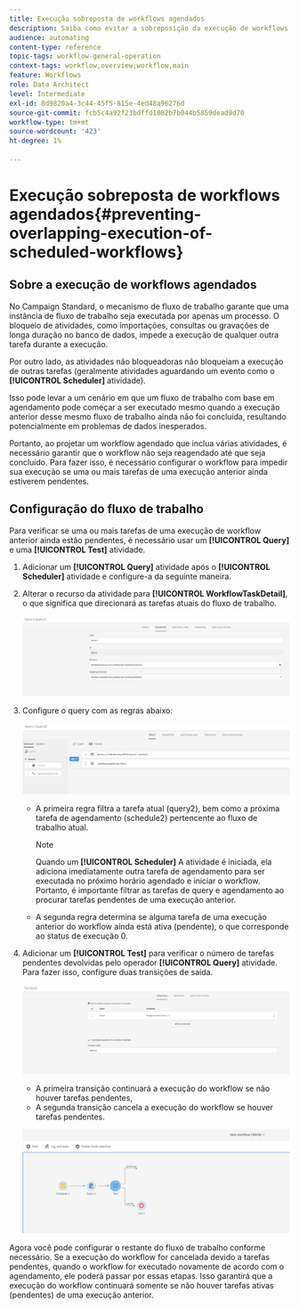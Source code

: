 ```yaml
---
title: Execução sobreposta de workflows agendados
description: Saiba como evitar a sobreposição da execução de workflows agendados.
audience: automating
content-type: reference
topic-tags: workflow-general-operation
context-tags: workflow,overview;workflow,main
feature: Workflows
role: Data Architect
level: Intermediate
exl-id: 8d9820a4-3c44-45f5-815e-4ed48a96276d
source-git-commit: fcb5c4a92f23bdffd1082b7b044b5859dead9d70
workflow-type: tm+mt
source-wordcount: '423'
ht-degree: 1%

---
```


# Execução sobreposta de workflows agendados{#preventing-overlapping-execution-of-scheduled-workflows}

## Sobre a execução de workflows agendados

No Campaign Standard, o mecanismo de fluxo de trabalho garante que uma instância de fluxo de trabalho seja executada por apenas um processo. O bloqueio de atividades, como importações, consultas ou gravações de longa duração no banco de dados, impede a execução de qualquer outra tarefa durante a execução.

Por outro lado, as atividades não bloqueadoras não bloqueiam a execução de outras tarefas (geralmente atividades aguardando um evento como o **[!UICONTROL Scheduler]** atividade).

Isso pode levar a um cenário em que um fluxo de trabalho com base em agendamento pode começar a ser executado mesmo quando a execução anterior desse mesmo fluxo de trabalho ainda não foi concluída, resultando potencialmente em problemas de dados inesperados.

Portanto, ao projetar um workflow agendado que inclua várias atividades, é necessário garantir que o workflow não seja reagendado até que seja concluído. Para fazer isso, é necessário configurar o workflow para impedir sua execução se uma ou mais tarefas de uma execução anterior ainda estiverem pendentes.

## Configuração do fluxo de trabalho

Para verificar se uma ou mais tarefas de uma execução de workflow anterior ainda estão pendentes, é necessário usar um **[!UICONTROL Query]** e uma **[!UICONTROL Test]** atividade.

1. Adicionar um **[!UICONTROL Query]** atividade após o **[!UICONTROL Scheduler]** atividade e configure-a da seguinte maneira.

1. Alterar o recurso da atividade para **[!UICONTROL WorkflowTaskDetail]**, o que significa que direcionará as tarefas atuais do fluxo de trabalho.

   ![](assets/scheduled-wkf-resource.png)

1. Configure o query com as regras abaixo:

   ![](assets/scheduled-wkf-query.png)

   * A primeira regra filtra a tarefa atual (query2), bem como a próxima tarefa de agendamento (schedule2) pertencente ao fluxo de trabalho atual.

     >[!NOTE]
     >
     >Quando um **[!UICONTROL Scheduler]** A atividade é iniciada, ela adiciona imediatamente outra tarefa de agendamento para ser executada no próximo horário agendado e iniciar o workflow. Portanto, é importante filtrar as tarefas de query e agendamento ao procurar tarefas pendentes de uma execução anterior.

   * A segunda regra determina se alguma tarefa de uma execução anterior do workflow ainda está ativa (pendente), o que corresponde ao status de execução 0.

1. Adicionar um **[!UICONTROL Test]** para verificar o número de tarefas pendentes devolvidas pelo operador **[!UICONTROL Query]** atividade. Para fazer isso, configure duas transições de saída.

   ![](assets/scheduled-wkf-test.png)

   * A primeira transição continuará a execução do workflow se não houver tarefas pendentes,
   * A segunda transição cancela a execução do workflow se houver tarefas pendentes.

   ![](assets/scheduled-wkf-workflow.png)

Agora você pode configurar o restante do fluxo de trabalho conforme necessário. Se a execução do workflow for cancelada devido a tarefas pendentes, quando o workflow for executado novamente de acordo com o agendamento, ele poderá passar por essas etapas. Isso garantirá que a execução do workflow continuará somente se não houver tarefas ativas (pendentes) de uma execução anterior.
